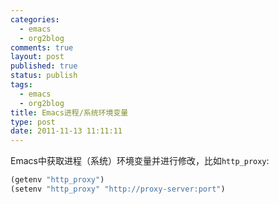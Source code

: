```yaml
--- 
categories: 
  - emacs
  - org2blog
comments: true
layout: post
published: true
status: publish
tags: 
  - emacs
  - org2blog
title: Emacs进程/系统环境变量
type: post
date: 2011-11-13 11:11:11
---
```


Emacs中获取进程（系统）环境变量并进行修改，比如`http_proxy`:

```lisp
(getenv "http_proxy")
(setenv "http_proxy" "http://proxy-server:port")
```
     
